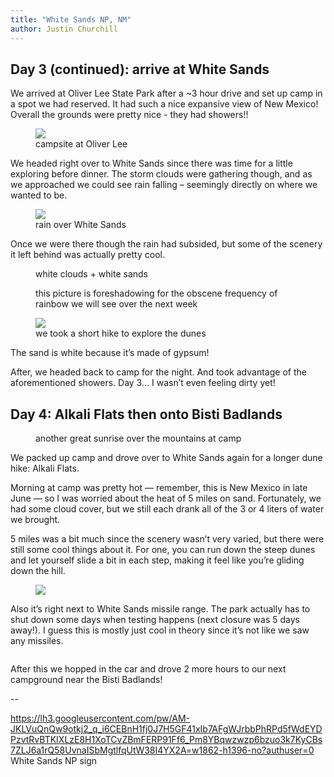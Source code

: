 ```yaml
---
title: "White Sands NP, NM"
author: Justin Churchill
---
```

## Day 3 (continued): arrive at White Sands

We arrived at Oliver Lee State Park after a ~3 hour drive and set up camp in a spot we had reserved. It had such a nice expansive view of New Mexico! Overall the grounds were pretty nice - they had showers!!

<figure>
    <img src="https://lh3.googleusercontent.com/pw/AM-JKLWUw9-xP7Vl9asw8IQQWuyVd_EVLYsg4GGSi-mbJqy-pvM4mbJr4C15f5sfK9RDjk9ivV0jW3tVFRfkH7R9hTX-Fx_uTDSMN8491IvqIuYwZSa5UKBByvOb3r3UVq2jkIEBK8G_I6qgQUDw3gps-XloTQ=w1862-h1396-no?authuser=0">
    <figcaption>campsite at Oliver Lee</figcaption>
</figure>

We headed right over to White Sands since there was time for a little exploring before dinner. The storm clouds were gathering though, and as we approached we could see rain falling – seemingly directly on where we wanted to be.

<figure>
    <img src="https://lh3.googleusercontent.com/pw/AM-JKLUA_pYIK7OeB-C3KoXF-JosP7hmn_VBF8-1euZ8fmASG8WIZc8eRUTicsJ9DHp5YpPEy5cELJX7ztPimtZWx1pjC40iqOOxaDWWrrNWvpd9kJO5MgFO2BBZIwMi0aiOzQfQOqReCzqvHVAa5Ul9btGWlQ=w1862-h1396-no?authuser=0">
    <figcaption>rain over White Sands</figcaption>
</figure>

Once we were there though the rain had subsided, but some of the scenery it left behind was actually pretty cool.

<pic of white sands with puddle and car>
<figure>
    <img src="">
    <figcaption>white clouds + white sands</figcaption>
</figure>

<pic of white sands with rainbow>
<figure>
    <img src="">
    <figcaption>this picture is foreshadowing for the obscene frequency of rainbow we will see over the next week</figcaption>
</figure>

<figure>
    <img src="https://lh3.googleusercontent.com/pw/AM-JKLUHwewJ_lRBy27HQomecCo1ytUUp4iqu4e9tAnSFGBIUTLmFrjsdChYsAUvrsMOwXkrOP_XAtMktQyhxmUSNMnl6UHo3Zl00oil9GsShviNGOIYj6f-OYJAJCt-wRjbpcbLCFEeG2XujRJmcF005SNJpg=w1862-h1396-no?authuser=0">
    <figcaption>we took a short hike to explore the dunes</figcaption>
</figure>


The sand is white because it’s made of gypsum!

After, we headed back to camp for the night. And took advantage of the aforementioned showers. Day 3… I wasn’t even feeling dirty yet!

## Day 4: Alkali Flats then onto Bisti Badlands

<pic of sunrise over mt>
<figure>
    <img src="">
    <figcaption>another great sunrise over the mountains at camp</figcaption>
</figure>

We packed up camp and drove over to White Sands again for a longer dune hike: Alkali Flats.

Morning at camp was pretty hot — remember, this is New Mexico in late June — so I was worried about the heat of 5 miles on sand. Fortunately, we had some cloud cover, but we still each drank all of the 3 or 4 liters of water we brought.

5 miles was a bit much since the scenery wasn’t very varied, but there were still some cool things about it. For one, you can run down the steep dunes and let yourself slide a bit in each step, making it feel like you’re gliding down the hill.

<figure>
    <img src="https://lh3.googleusercontent.com/pw/AM-JKLXOei7qpwQW0of_esq1iWgr_FYW1yzCYAElx3HbVqMPhqdf0ML0n5ERzWP1pA7d2JPW45GZQsIpwvXM_v_wckvRjcmvWFflur5flX0_kxd_pvCLZOl_V7PzUXqPiuMV2SSa5HVgHu7MsqAleBbxQ8DIEQ=w1862-h1396-no?authuser=0">
    <figcaption></figcaption>
</figure>

Also it’s right next to White Sands missile range. The park actually has to shut down some days when testing happens (next closure was 5 days away!). I guess this is mostly just cool in theory since it’s not like we saw any missiles.

<pic of danger area>
<figure>
    <img src="">
    <figcaption></figcaption>
</figure>

After this we hopped in the car and drove 2 more hours to our next campground near the Bisti Badlands!

--

https://lh3.googleusercontent.com/pw/AM-JKLVuQnQw9otkj2_q_i6CEBnH1fj0J7H5GF41xIb7AFgWJrbbPhRPd5fWdEYDPzvtRvBTKIXLzE8H1XoTCvZBmFERP91Ff6_Pm8YBqwzwzp6bzuo3k7KyCBs7ZLJ6a1rQ58UvnaISbMgtlfqUtW38I4YX2A=w1862-h1396-no?authuser=0
White Sands NP sign


